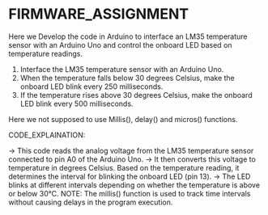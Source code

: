 # FIRMWARE_ASSIGNMENT
Here we Develop the code in Arduino to interface an LM35 temperature sensor  with an Arduino Uno and control the onboard LED based on temperature readings.

1. Interface the LM35 temperature sensor with an Arduino Uno.
2. When the temperature falls below 30 degrees Celsius, make the onboard LED
blink every 250 milliseconds.
3. If the temperature rises above 30 degrees Celsius, make the onboard LED blink
every 500 milliseconds.

Here we not supposed to use Millis(), delay() and micros() functions.

CODE_EXPLAINATION:

-> This code reads the analog voltage from the LM35 temperature sensor connected to pin A0 of the Arduino Uno. 
-> It then converts this voltage to temperature in degrees Celsius. Based on the temperature reading, it determines the interval for blinking the onboard LED (pin 13). 
-> The LED blinks at different intervals depending on whether the temperature is above or below 30°C. 
NOTE: The millis() function is used to track time intervals without causing delays in the program execution.

